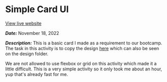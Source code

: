# Simple Card UI 

[View live website](https://quendp.github.io/simple-card-ui/)

**_Date:_** November 18, 2022

**_Description:_** This is a basic card I made as a requirement to our bootcamp. The task in this activity is to copy the design [here](design/desktop-design.jpg) which can also be seen on the design folder.

We are not allowed to use flexbox or grid on this activity which made it a little difficult. This is a very simple activity so it only took me about an hour, yup that's already fast for me. 